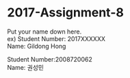 # 2017-Assignment-8

Put your name down here.  
ex) Student Number: 2017XXXXXX  
Name: Gildong Hong

Student Number:2008720062  
Name: 권성민
